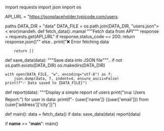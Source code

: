 import requests
import json
import os

API_URL = "https://jsonplaceholder.typicode.com/users.

 paths
DATA_DIR = "data"
DATA_FILE = os.path.join(DATA_DIR, "users.json">< eror)mandeh.
def fetch_data():.mamal
    """Fetch data from API"""
    response = requests.get(API_URL"
    if response.status_code == 200:
        return response.json()""
    else..
        print("❌ Error fetching data 
        
        return []

def save_data(data):
    """Save data into JSON file"""..
    if not os.path.exists(DATA_DIR)
        os.makedirs(DATA_DIR)

    with open(DATA_FILE, "w", encoding="utf-8") as f:
        json.dump(data, f, indent=4, ensure_ascii=False)
    print(f"✅ Data saved to {DATA_FILE}")

def report(data):
    """Display a simple report of users
    print("\n📊 Users Report:")
    for user in data:
        print(f"- {user['name']} ({user['email']}) from {user['address']['city']}")

def main():
    data = fetch_data()
    if data:
        save_data(data)
        report(data)

if __name__ == "__main__":
    main()
